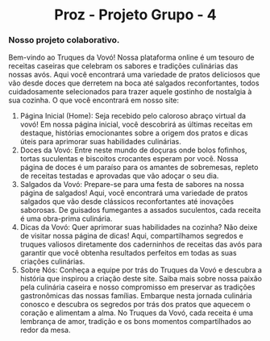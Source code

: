 <h1 align="center">Proz - Projeto Grupo - 4</h1>
<h3>Nosso projeto colaborativo.</h3>

Bem-vindo ao Truques da Vovó!
Nossa plataforma online é um tesouro de receitas caseiras que celebram os sabores e tradições culinárias das nossas avós. Aqui você encontrará uma variedade de pratos deliciosos que vão desde doces que derretem na boca até salgados reconfortantes, todos cuidadosamente selecionados para trazer aquele gostinho de nostalgia à sua cozinha.
O que você encontrará em nosso site:
1.	Página Inicial (Home): Seja recebido pelo caloroso abraço virtual da vovó! Em nossa página inicial, você descobrirá as últimas receitas em destaque, histórias emocionantes sobre a origem dos pratos e dicas úteis para aprimorar suas habilidades culinárias.
2.	Doces da Vovó: Entre neste mundo de doçuras onde bolos fofinhos, tortas suculentas e biscoitos crocantes esperam por você. Nossa página de doces é um paraíso para os amantes de sobremesas, repleto de receitas testadas e aprovadas que vão adoçar o seu dia.
3.	Salgados da Vovó: Prepare-se para uma festa de sabores na nossa página de salgados! Aqui, você encontrará uma variedade de pratos salgados que vão desde clássicos reconfortantes até inovações saborosas. De guisados fumegantes a assados suculentos, cada receita é uma obra-prima culinária.
4.	Dicas da Vovó: Quer aprimorar suas habilidades na cozinha? Não deixe de visitar nossa página de dicas! Aqui, compartilhamos segredos e truques valiosos diretamente dos caderninhos de receitas das avós para garantir que você obtenha resultados perfeitos em todas as suas criações culinárias.
5.	Sobre Nós: Conheça a equipe por trás do Truques da Vovó e descubra a história que inspirou a criação deste site. Saiba mais sobre nossa paixão pela culinária caseira e nosso compromisso em preservar as tradições gastronômicas das nossas famílias.
Embarque nesta jornada culinária conosco e descubra os segredos por trás dos pratos que aquecem o coração e alimentam a alma. No Truques da Vovó, cada receita é uma lembrança de amor, tradição e os bons momentos compartilhados ao redor da mesa.

